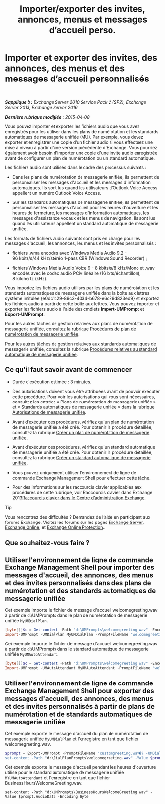 ﻿---
title: 'Importer/exporter des invites, annonces, menus et messages d’accueil perso.'
TOCTitle: Importer et exporter des invites, des annonces, des menus et des messages d’accueil personnalisés
ms:assetid: e82da5d5-625f-4d8b-8d31-ac45513aacfd
ms:mtpsurl: https://technet.microsoft.com/fr-fr/library/Ee681667(v=EXCHG.150)
ms:contentKeyID: 54652782
ms.date: 05/23/2018
mtps_version: v=EXCHG.150
ms.translationtype: MT
---

# Importer et exporter des invites, des annonces, des menus et des messages d’accueil personnalisés

 

_**Sapplique à :** Exchange Server 2010 Service Pack 2 (SP2), Exchange Server 2013, Exchange Server 2016_

_**Dernière rubrique modifiée :** 2015-04-08_

Vous pouvez importer et exporter les fichiers audio que vous avez enregistrés pour les utiliser dans les plans de numérotation et les standards automatiques de messagerie unifiée (MU). Par exemple, vous devez exporter et enregistrer une copie d’un fichier audio si vous effectuez une mise à niveau à partir d’une version précédente d’Exchange. Vous pourriez également avoir besoin d'importer une copie d'une invite audio enregistrée avant de configurer un plan de numérotation ou un standard automatique.

Les fichiers audio sont utilisés dans le cadre des processus suivants :

  - Dans les plans de numérotation de messagerie unifiée, ils permettent de personnaliser les messages d'accueil et les messages d'information automatiques. Ils sont lus quand les utilisateurs d’Outlook Voice Access appellent un numéro Outlook Voice Access.

  - Sur les standards automatiques de messagerie unifiée, ils permettent de personnaliser les messages d'accueil pour les heures d'ouverture et les heures de fermeture, les messages d'information automatiques, les messages d'assistance vocaux et les menus de navigation. Ils sont lus quand les utilisateurs appellent un standard automatique de messagerie unifiée.

Les formats de fichiers audio suivants sont pris en charge pour les messages d'accueil, les annonces, les menus et les invites personnalisés :

  - fichiers .wma encodés avec Windows Media Audio 9.2 - 96 kbits/s/44 kHz/stéréo 1-pass CBR (Windows Sound Recorder) ;

  - fichiers Windows Media Audio Voice 9 - 8 kbits/s/8 kHz/Mono et .wav encodés avec le codec audio PCM linéaire (16 bits/échantillon), 8 kilohertz (kHz).

Vous importez les fichiers audio utilisés par les plans de numérotation et les standards automatiques de messagerie unifiée dans la boîte aux lettres système intitulée {e0dc1c29-89c3-4034-b678-e6c29d823ed9} et exportez les fichiers audio à partir de cette boîte aux lettres. Vous pouvez importer et exporter les fichiers audio à l'aide des cmdlets **Import-UMPrompt** et **Export-UMPrompt**.

Pour les autres tâches de gestion relatives aux plans de numérotation de messagerie unifiée, consultez la rubrique [Procédures de plan de numérotation de messagerie unifiée](um-dial-plan-procedures-exchange-2013-help.md).

Pour les autres tâches de gestion relatives aux standards automatiques de messagerie unifiée, consultez la rubrique [Procédures relatives au standard automatique de messagerie unifiée](https://docs.microsoft.com/fr-fr/exchange/voice-mail-unified-messaging/automatically-answer-and-route-calls/um-auto-attendant-procedures).

## Ce qu'il faut savoir avant de commencer

  - Durée d'exécution estimée : 3 minutes.

  - Des autorisations doivent vous être attribuées avant de pouvoir exécuter cette procédure. Pour voir les autorisations qui vous sont nécessaires, consultez les entrées « Plans de numérotation de messagerie unifiée » et « Standards automatiques de messagerie unifiée » dans la rubrique [Autorisations de messagerie unifiée](unified-messaging-permissions-exchange-2013-help.md).

  - Avant d'exécuter ces procédures, vérifiez qu'un plan de numérotation de messagerie unifiée a été créé. Pour obtenir la procédure détaillée, consultez la rubrique [Créer un plan de numérotation de messagerie unifiée](https://docs.microsoft.com/fr-fr/exchange/voice-mail-unified-messaging/connect-voice-mail-system/create-um-dial-plan).

  - Avant d'exécuter ces procédures, vérifiez qu'un standard automatique de messagerie unifiée a été créé. Pour obtenir la procédure détaillée, consultez la rubrique [Créer un standard automatique de messagerie unifiée](https://docs.microsoft.com/fr-fr/exchange/voice-mail-unified-messaging/automatically-answer-and-route-calls/create-a-um-auto-attendant).

  - Vous pouvez uniquement utiliser l'environnement de ligne de commande Exchange Management Shell pour effectuer cette tâche.

  - Pour des informations sur les raccourcis clavier applicables aux procédures de cette rubrique, voir Raccourcis clavier dans Exchange 2013[Raccourcis clavier dans le Centre d’administration Exchange](keyboard-shortcuts-in-the-exchange-admin-center-exchange-online-protection-help.md).

> [!TIP]
> Vous rencontrez des difficultés ? Demandez de l’aide en participant aux forums Exchange. Visitez les forums sur les pages <a href="https://go.microsoft.com/fwlink/p/?linkid=60612">Exchange Server</a>, <a href="https://go.microsoft.com/fwlink/p/?linkid=267542">Exchange Online</a>, et <a href="https://go.microsoft.com/fwlink/p/?linkid=285351">Exchange Online Protection</a>..


## Que souhaitez-vous faire ?

## Utiliser l'environnement de ligne de commande Exchange Management Shell pour importer des messages d'accueil, des annonces, des menus et des invites personnalisés dans des plans de numérotation et des standards automatiques de messagerie unifiée

Cet exemple importe le fichier de message d'accueil welcomegreeting.wav à partir de d:\\UMPrompts dans le plan de numérotation de messagerie unifiée `MyUMDialPlan`.

```powershell
[byte[]]$c = Get-content -Path "d:\UMPrompts\welcomegreeting.wav" -Encoding Byte -ReadCount 0
Import-UMPrompt -UMDialPlan MyUMDialPlan -PromptFileName "welcomegreeting.wav" -PromptFileData $c
```

Cet exemple importe le fichier de message d'accueil welcomegreeting.wav à partir de d:\\UMPrompts dans le standard automatique de messagerie unifiée `MyUMAutoAttendant`.

```powershell
[byte[]]$c = Get-content -Path "d:\UMPrompts\welcomegreeting.wav" -Encoding Byte -ReadCount 0
Import-UMPrompt -UMAutoAttendant MyUMAutoAttendant -PromptFileName "welcomegreeting.wav" -PromptFileData $c
```

## Utiliser l'environnement de ligne de commande Exchange Management Shell pour exporter des messages d'accueil, des annonces, des menus et des invites personnalisés à partir de plans de numérotation et de standards automatiques de messagerie unifiée

Cet exemple exporte le message d'accueil du plan de numérotation de messagerie unifiée `MyUMDialPlan` et l'enregistre en tant que fichier welcomegreeting.wav.

```powershell
$prompt = Export-UMPrompt -PromptFileName "customgreeting.wav�? -UMDialPlan MyUMDialPlan
set-content -Path "d:\DialPlanPrompts\welcomegreeting.wav" -Value $prompt.AudioData -Encoding Byte
```

Cet exemple exporte le message d'accueil pendant les heures d'ouverture utilisé pour le standard automatique de messagerie unifiée `MYUMAutoAttendant` et l'enregistre en tant que fichier BusinessHoursWelcomeGreeting.wav.

```powershell$prompt = Export-UMPrompt -BusinessHoursWelcomeGreeting -UMAutoAttendant MyUMAutoAttendant
set-content -Path "d:\UMPrompts\BusinessHoursWelcomeGreeting.wav" -Value $prompt.AudioData -Encoding Byte
```

